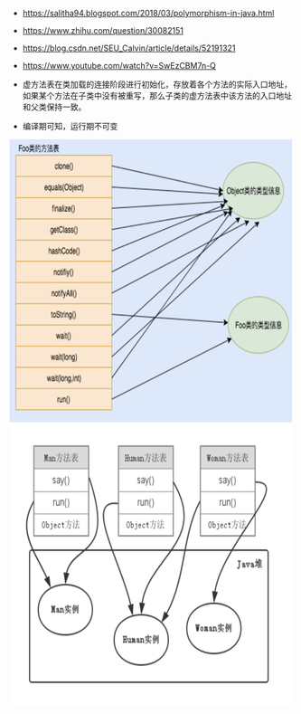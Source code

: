 
- https://salitha94.blogspot.com/2018/03/polymorphism-in-java.html
- https://www.zhihu.com/question/30082151
- https://blog.csdn.net/SEU_Calvin/article/details/52191321
- https://www.youtube.com/watch?v=SwEzCBM7n-Q



- 虚方法表在类加载的连接阶段进行初始化，存放着各个方法的实际入口地址，如果某个方法在子类中没有被重写，那么子类的虚方法表中该方法的入口地址和父类保持一致。


- 编译期可知，运行期不可变 

<img src='data/method-object.png' width=500 height=500/>

<img src='data/method-pylomor.png' width=500 height=500/>
